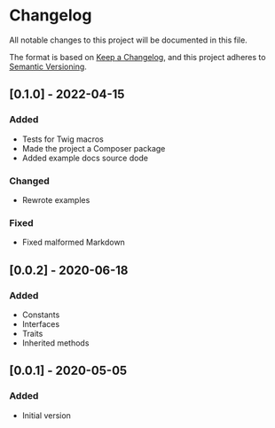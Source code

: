 # Changelog
All notable changes to this project will be documented in this file.

The format is based on [Keep a Changelog](https://keepachangelog.com/en/1.0.0/),
and this project adheres to [Semantic Versioning](https://semver.org/spec/v2.0.0.html).

## [0.1.0] - 2022-04-15
### Added
- Tests for Twig macros
- Made the project a Composer package
- Added example docs source dode

### Changed
- Rewrote examples

### Fixed
- Fixed malformed Markdown

## [0.0.2] - 2020-06-18
### Added
- Constants
- Interfaces
- Traits
- Inherited methods

## [0.0.1] - 2020-05-05
### Added
- Initial version
